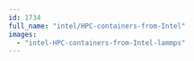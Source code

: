 ```yaml
---
id: 1734
full_name: "intel/HPC-containers-from-Intel"
images: 
  - "intel-HPC-containers-from-Intel-lammps"
---
```

